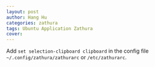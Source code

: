 ```yaml
---
layout: post
author: Hang Hu
categories: zathura
tags: Ubuntu Application Zathura 
cover: 
---
```


Add `set selection-clipboard clipboard` in the config file `~/.config/zathura/zathurarc` or `/etc/zathurarc`.


